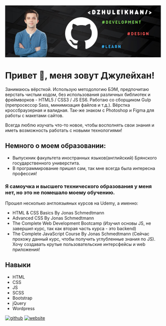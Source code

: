 ![I'm a Web Developer](https://github.com/Dzhuleikhan/dzhuleikhan/blob/main/dzhuleikhan.png?raw=true)

# Привет 👋, меня зовут Джулейхан!

Занимаюсь вёрсткой. Использую методологию БЭМ, предпочитаю верстать чистым кодом, без использования различных библиотек и фреймворков - HTML5 / CSS3 / JS ES6. Работаю со сборщиком Gulp (препросессор Sass, минимизация файлов и т.д.). Вёрстка кроссбраузерная и валидная. Так-же знаком с Photoshop и Figma для работы с макетами сайтов.

Всегда люблю изучать что-то новое, чтобы восполнять свои знания и иметь возможность работать с новыми технологиями!

## Немного о моем образовании:

* Выпускник факультета иностранных языков(английский) Брянского государственного универстита.
* В программирование пришел сам, так мне всегда была интересна профессия!
### Я самоучка и  высшего технического образования у меня нет, но это не помешало моему обучению.
Прошел несколько англоязыяных курсов на Udemy, а именно:

* HTML & CSS Basics By Jonas Schmedtmann
* Advanced CSS By Jonas Schmedtmann
* The Complete Web Development Bootcamp (Изучил основы JS, не завершил курс, так как вторая часть курса - это backend)
* The Complete JavaScript Course By Jonas Schmedtmann (Сейчас прохожу данный курс, чтобы получить углубленные знания по JS). Хочу создавать крутые пользовательские интерсфейсы и web приложения!
   

## Навыки

* HTML 
* CSS 
* JS 
* SCSS 
* Bootstrap 
* jQuery 
* Wordpress


[<img src='https://cdn.jsdelivr.net/npm/simple-icons@3.0.1/icons/github.svg' alt='github' height='40'>](https://github.com/dzhuleikhan)  [<img src='https://cdn.jsdelivr.net/npm/simple-icons@3.0.1/icons/icloud.svg' alt='website' height='40'>](https://juleykhan.ru)  
